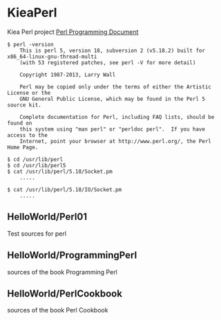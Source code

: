 # KieaPerl

Kiea Perl project
[Perl Programming Document](https://perldoc.perl.org/ "Perl Programming Document")

    $ perl -version
        This is perl 5, version 18, subversion 2 (v5.18.2) built for x86_64-linux-gnu-thread-multi
        (with 53 registered patches, see perl -V for more detail)

        Copyright 1987-2013, Larry Wall

        Perl may be copied only under the terms of either the Artistic License or the
        GNU General Public License, which may be found in the Perl 5 source kit.

        Complete documentation for Perl, including FAQ lists, should be found on
        this system using "man perl" or "perldoc perl".  If you have access to the
        Internet, point your browser at http://www.perl.org/, the Perl Home Page.
    
    $ cd /usr/lib/perl
    $ cd /usr/lib/perl5
    $ cat /usr/lib/perl/5.18/Socket.pm
        .....
        
    $ cat /usr/lib/perl/5.18/IO/Socket.pm
        .....
        

## HelloWorld/Perl01

Test sources for perl

## HelloWorld/ProgrammingPerl

sources of the book Programming Perl

## HelloWorld/PerlCookbook

sources of the book Perl Cookbook



